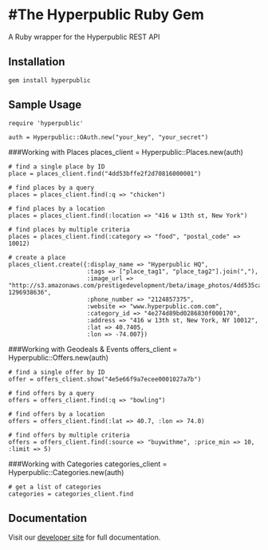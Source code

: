 #The Hyperpublic Ruby Gem
=========================

A Ruby wrapper for the Hyperpublic REST API


Installation
-------------
    gem install hyperpublic


Sample Usage
-------------
    require 'hyperpublic'

    auth = Hyperpublic::OAuth.new("your_key", "your_secret")


###Working with Places
    places_client = Hyperpublic::Places.new(auth)

    # find a single place by ID
    place = places_client.find("4dd53bffe2f2d70816000001")

    # find places by a query
    places = places_client.find(:q => "chicken")

    # find places by a location
    places = places_client.find(:location => "416 w 13th st, New York")

    # find places by multiple criteria
    places = places_client.find(:category => "food", "postal_code" => 10012)

    # create a place
    places_client.create({:display_name => "Hyperpublic HQ",
                          :tags => ["place_tag1", "place_tag2"].join(","),
                          :image_url => "http://s3.amazonaws.com/prestigedevelopment/beta/image_photos/4dd535cab47dfd026c000002/square.png?1296938636",
                          :phone_number => "2124857375",
                          :website => "www.hyperpublic.com.com",
                          :category_id => "4e274d89bd0286830f000170",
                          :address => "416 w 13th st, New York, NY 10012",
                          :lat => 40.7405, 
                          :lon => -74.007})


###Working with Geodeals & Events
    offers_client = Hyperpublic::Offers.new(auth)

    # find a single offer by ID
    offer = offers_client.show("4e5e66f9a7ecee0001027a7b")

    # find offers by a query
    offers = offers_client.find(:q => "bowling")

    # find offers by a location
    offers = offers_client.find(:lat => 40.7, :lon => 74.0)

    # find offers by multiple criteria
    offers = offers_client.find(:source => "buywithme", :price_min => 10, :limit => 5)


###Working with Categories
    categories_client = Hyperpublic::Categories.new(auth)

    # get a list of categories
    categories = categories_client.find


Documentation
-------------
Visit our [developer site](http://developer.hyperpublic.com) for full documentation.
